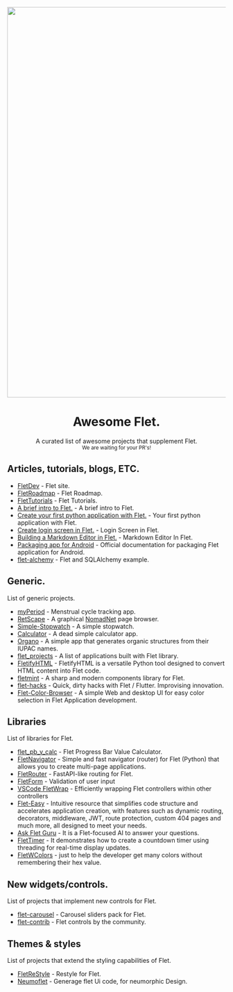 <p align="center"><img src="banner_wide.png" width=900></p>

<h1 align="center">Awesome Flet.</h1>
<p align="center">A curated list of awesome projects that supplement Flet.<br><small>We are waiting for your PR's!</small></p>

<h2>Articles, tutorials, blogs, ETC.</h2>

- [FletDev](https://flet.dev) - Flet site.
- [FletRoadmap](https://flet.dev/roadmap/) - Flet Roadmap.
- [FletTutorials](https://flet.dev/docs/tutorials/) - Flet Tutorials.
- [A brief intro to Flet.](https://hackernoon.com/a-brief-intro-to-flet-building-flutter-apps-with-python) - A brief intro to Flet.
- [Create your first python application with Flet.](https://www.youtube.com/watch?v=-mZP91Y3naY) - Your first python application with Flet.
- [Create login screen in Flet.](https://www.youtube.com/watch?v=YWUM1Yx79mE) - Login Screen in Flet.
- [Building a Markdown Editor in Flet.](https://betterprogramming.pub/building-a-markdown-editor-previewer-with-flet-7d9b06d6dc4b) - Markdown Editor In Flet.
- [Packaging app for Android](https://flet.dev/docs/publish/android/) - Official documentation for packaging Flet application for Android.
- [flet-alchemy](https://github.com/nbilbo/flet-alchemy/tree/master) - Flet and SQLAlchemy example.

<h2>Generic.</h2>
<p>List of generic projects.</p>

- [myPeriod](https://codeberg.org/etux/myPeriod) - Menstrual cycle tracking app.
- [RetScape](https://codeberg.org/etux/RetScape) - A graphical [NomadNet](https://github.com/markqvist/NomadNet) page browser.
- [Simple-Stopwatch](https://github.com/taaaf11/Simple-Stopwatch) - A simple stopwatch.
- [Calculator](https://github.com/taaaf11/Calculator) - A dead simple calculator app.
- [Organo](https://github.com/Benitmulindwa/organo) - A simple app that generates organic structures from their IUPAC names.
- [flet_projects](https://github.com/LineIndent/flet_projects) - A list of applications built with Flet library.
- [FletifyHTML](https://github.com/Benitmulindwa/FletifyHTML) - FletifyHTML is a versatile Python tool designed to convert HTML content into Flet code.
- [fletmint](https://github.com/Bbalduzz/fletmint) - A sharp and modern components library for Flet.
- [flet-hacks](https://github.com/hololeo/flet-hacks) - Quick, dirty hacks with Flet / Flutter. Improvising innovation.
- [Flet-Color-Browser](https://github.com/ndonkoHenri/Flet-Color-Browser) - A simple Web and desktop UI for easy color selection in Flet Application development.

<h2>Libraries</h2>
<p>List of libraries for Flet.</p>

- [flet_pb_v_calc](https://github.com/xzripper/flet_pb_v_calc) - Flet Progress Bar Value Calculator.
- [FletNavigator](https://github.com/xzripper/flet_navigator) - Simple and fast navigator (router) for Flet (Python) that allows you to create multi-page applications.
- [FletRouter](https://github.com/50Bytes-dev/flet-router) - FastAPI-like routing for Flet.
- [FletForm](https://github.com/50Bytes-dev/flet-form) - Validation of user input
- [VSCode FletWrap](https://github.com/50Bytes-dev/vscode-flet-wrap) - Efficiently wrapping Flet controllers within other controllers
- [Flet-Easy](https://github.com/Daxexs/flet-easy) - Intuitive resource that simplifies code structure and accelerates application creation, with features such as dynamic routing, decorators, middleware, JWT, route protection, custom 404 pages and much more, all designed to meet your needs.
- [Ask Flet Guru](https://gurubase.io/g/flet) - It is a Flet-focused AI to answer your questions.
- [FletTimer](https://github.com/omamkaz/flet-timer) - It demonstrates how to create a countdown timer using threading for real-time display updates.
- [FletWColors](https://github.com/omamkaz/flet-wcolors) - just to help the developer get many colors without remembering their hex value.

<h2>New widgets/controls.</h2>
<p>List of projects that implement new controls for Flet.</p>

- [flet-carousel](https://github.com/naderidev/flet-carousel) - Carousel sliders pack for Flet.
- [flet-contrib](https://github.com/flet-dev/flet-contrib) - Flet controls by the community.

<h2>Themes & styles</h2>
<p>List of projects that extend the styling capabilities of Flet.</p>

- [FletReStyle](https://github.com/xzripper/flet_restyle) - Restyle for Flet.
- [Neumoflet](https://github.com/Benitmulindwa/neumoflet) - Generage flet Ui code, for neumorphic Design.
